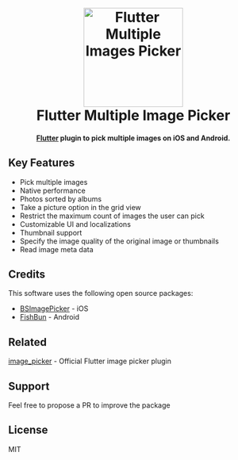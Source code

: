 <h1 align="center">
  <br>
  <a href="https://github.com/loic-hamdi/multiple_images_picker"><img src="https://github.com/loic-hamdi/multiple_images_picker/raw/master/screenshots/hero.png" alt="Flutter Multiple Images Picker" width="200"></a>
  <br>
  Flutter Multiple Image Picker
  <br>
</h1>


<h4 align="center">
  <a href="https://flutter.io" target="_blank">Flutter</a> plugin to pick multiple images on iOS and Android.
</h4>



## Key Features

- Pick multiple images
- Native performance
- Photos sorted by albums
- Take a picture option in the grid view
- Restrict the maximum count of images the user can pick
- Customizable UI and localizations
- Thumbnail support
- Specify the image quality of the original image or thumbnails
- Read image meta data


## Credits

This software uses the following open source packages:

- [BSImagePicker](https://github.com/mikaoj/BSImagePicker) - iOS
- [FishBun](https://github.com/sangcomz/FishBun) - Android

## Related

[image_picker](https://pub.dartlang.org/packages/image_picker) - Official Flutter image picker plugin

## Support

Feel free to propose a PR to improve the package

## License

MIT
